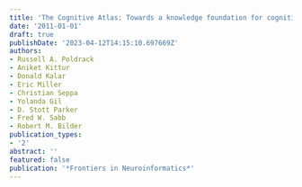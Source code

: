 ```yaml
---
title: 'The Cognitive Atlas: Towards a knowledge foundation for cognitive neuroscience'
date: '2011-01-01'
draft: true
publishDate: '2023-04-12T14:15:10.697669Z'
authors:
- Russell A. Poldrack
- Aniket Kittur
- Donald Kalar
- Eric Miller
- Christian Seppa
- Yolanda Gil
- D. Stott Parker
- Fred W. Sabb
- Robert M. Bilder
publication_types:
- '2'
abstract: ''
featured: false
publication: '*Frontiers in Neuroinformatics*'
---
```



